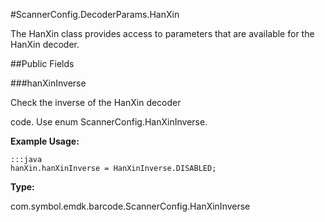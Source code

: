 #ScannerConfig.DecoderParams.HanXin

The HanXin class provides access to parameters that are available for
 the HanXin decoder.

##Public Fields

###hanXinInverse

Check the inverse of the HanXin decoder
 
 code. Use enum  ScannerConfig.HanXinInverse.
 
 

**Example Usage:**
	
	:::java	
	hanXin.hanXinInverse = HanXinInverse.DISABLED;


**Type:**

com.symbol.emdk.barcode.ScannerConfig.HanXinInverse

